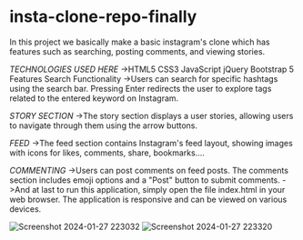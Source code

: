 # insta-clone-repo-finally 
In this project we basically make a basic instagram's clone  which has features such as searching, posting comments, and viewing stories.

*TECHNOLOGIES USED HERE*
->HTML5
 CSS3
 JavaScript
 jQuery
 Bootstrap 5
 Features
 Search Functionality
->Users can search for specific hashtags using the search bar. Pressing Enter redirects the user to explore tags related to the entered keyword on Instagram.

*STORY SECTION*
->The story section displays a  user stories, allowing users to navigate through them using the arrow buttons.

*FEED*
->The feed section contains Instagram's feed layout, showing images with icons for likes, comments, share, bookmarks....

*COMMENTING*
->Users can post comments on feed posts. The comments section includes emoji options and a "Post" button to submit comments.
->And at last to run this  application, simply open the  file index.html in your web browser. The application is responsive and can be viewed on various devices.

![Screenshot 2024-01-27 223032](https://github.com/journeyto0/insta-clone-repo-final/assets/142199357/30f7c296-5316-4d5f-97c3-03413c0389a7)
![Screenshot 2024-01-27 223320](https://github.com/journeyto0/insta-clone-repo-final/assets/142199357/f989430f-485e-4dba-9fa8-9e837767da59)

